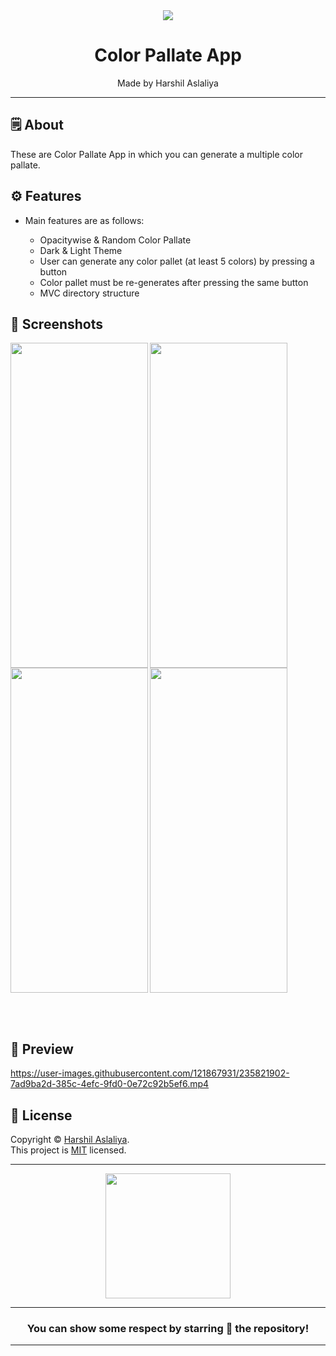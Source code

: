 <div align="center">

<img src="https://user-images.githubusercontent.com/121867931/235821009-a901a669-2b26-4e17-a740-5cecd3fc7097.png">

# **Color Pallate App**
Made by Harshil Aslaliya

---

</div>



## 🗒 About

These are Color Pallate App in which you can generate a multiple color pallate.

## ⚙️ Features

- Main features are as follows:

    - Opacitywise & Random Color Pallate
    - Dark & Light Theme
    - User can generate any color pallet (at least 5 colors) by pressing a button
    - Color pallet must be re-generates after pressing the same button
    - MVC directory structure
    
## 📲 Screenshots

<img align="left" src="https://user-images.githubusercontent.com/121867931/235821597-452cb870-7611-434f-bc31-36f60cde6cd9.jpeg" width="220px" height="520px">
<img align="left" src="https://user-images.githubusercontent.com/121867931/235821603-8622b406-c3f5-4c4c-83fe-ec869783ae19.jpeg" width="220px" height="520px">
<img align="left" src="https://user-images.githubusercontent.com/121867931/235821608-7bcecb20-eb16-4280-bdb7-bc9b16e76dd9.jpeg" width="220px" height="520px">
<img src="https://user-images.githubusercontent.com/121867931/235821610-2e0b4d48-6734-4532-afe9-b1be2a4d671c.jpeg" width="220px" height="520px">


<br><br>

## 📲 Preview

https://user-images.githubusercontent.com/121867931/235821902-7ad9ba2d-385c-4efc-9fd0-0e72c92b5ef6.mp4

## 📝 License

Copyright © [Harshil Aslaliya](https://github.com/HarshilAslaliya). <br>
This project is [MIT](License.md) licensed.

---
<div align="center">

<img src="https://user-images.githubusercontent.com/121867931/235822049-982fbc3c-2d7a-493f-958e-b4e799092fe4.png" width="200px" height="200px">

  
---
### You can show some respect by starring 🌟 the repository!
---

</div>
